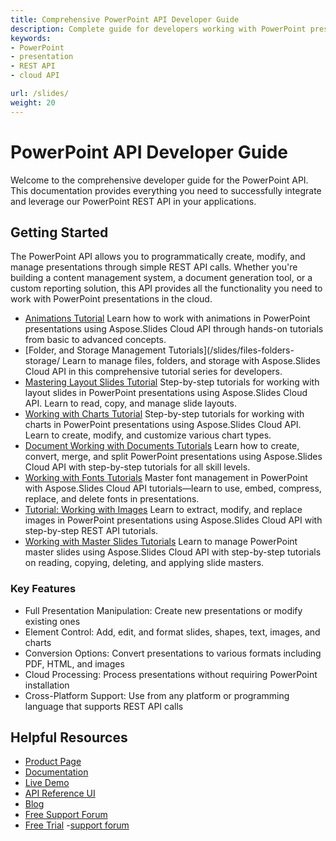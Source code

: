 ```yaml
---
title: Comprehensive PowerPoint API Developer Guide
description: Complete guide for developers working with PowerPoint presentation REST API - implementation tutorials, code examples, best practices, and troubleshooting
keywords:
- PowerPoint
- presentation
- REST API
- cloud API

url: /slides/
weight: 20
---
```


# PowerPoint API Developer Guide

Welcome to the comprehensive developer guide for the PowerPoint API. This documentation provides everything you need to successfully integrate and leverage our PowerPoint REST API in your applications.

## Getting Started

The PowerPoint API allows you to programmatically create, modify, and manage presentations through simple REST API calls. Whether you're building a content management system, a document generation tool, or a custom reporting solution, this API provides all the functionality you need to work with PowerPoint presentations in the cloud.

- [Animations Tutorial](/slides/animations/)
Learn how to work with animations in PowerPoint presentations using Aspose.Slides Cloud API through hands-on tutorials from basic to advanced concepts.
- [Folder, and Storage Management Tutorials](/slides/files-folders-storage/
Learn to manage files, folders, and storage with Aspose.Slides Cloud API in this comprehensive tutorial series for developers.
- [Mastering Layout Slides Tutorial](/slides/layout-slides/)
Step-by-step tutorials for working with layout slides in PowerPoint presentations using Aspose.Slides Cloud API. Learn to read, copy, and manage slide layouts.
- [Working with Charts Tutorial](/slides/working-with-charts/)
Step-by-step tutorials for working with charts in PowerPoint presentations using Aspose.Slides Cloud API. Learn to create, modify, and customize various chart types.
- [Document Working with Documents Tutorials](/slides/working-with-documents/)
Learn how to create, convert, merge, and split PowerPoint presentations using Aspose.Slides Cloud API with step-by-step tutorials for all skill levels.
- [Working with Fonts Tutorials](/slides/working-with-fonts/)
Master font management in PowerPoint with Aspose.Slides Cloud API tutorials—learn to use, embed, compress, replace, and delete fonts in presentations.
- [Tutorial: Working with Images](/slides/working-with-images/)
Learn to extract, modify, and replace images in PowerPoint presentations using Aspose.Slides Cloud API with step-by-step REST API tutorials.
- [Working with Master Slides Tutorials](/slides/working-with-master-slides/)
Learn to manage PowerPoint master slides using Aspose.Slides Cloud API with step-by-step tutorials on reading, copying, deleting, and applying slide masters.

### Key Features

- Full Presentation Manipulation: Create new presentations or modify existing ones
- Element Control: Add, edit, and format slides, shapes, text, images, and charts
- Conversion Options: Convert presentations to various formats including PDF, HTML, and images
- Cloud Processing: Process presentations without requiring PowerPoint installation
- Cross-Platform Support: Use from any platform or programming language that supports REST API calls

## Helpful Resources

- [Product Page](https://products.aspose.cloud/slides/)
- [Documentation](https://docs.aspose.cloud/slides/)
- [Live Demo](https://products.aspose.app/slides/family)
- [API Reference UI](https://reference.aspose.cloud/slides/)
- [Blog](https://blog.aspose.cloud/category/slides/)
- [Free Support Forum](https://forum.aspose.cloud/c/slides/15)
- [Free Trial](https://dashboard.aspose.cloud/#/apps)
-[support forum](https://forum.aspose.cloud/c/slides/15)
